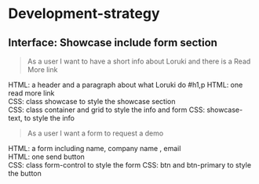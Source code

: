 # Development-strategy

<!-- Showcase include form section strategy start --by Alina-- -->

## Interface: Showcase include form section

> As a user I want to have a short info about Loruki and there is a Read More
> link

HTML: a header and a paragraph about what Loruki do #h1,p HTML: one read more
link  
CSS: class showcase to style the showcase section  
CSS: class container and grid to style the info and form CSS: showcase-text, to
style the info

> As a user I want a form to request a demo

HTML: a form including name, company name , email  
HTML: one send button  
CSS: class form-control to style the form CSS: btn and btn-primary to style the
button

<!-- Showcase include form section strategy end --by Alina-- -->
